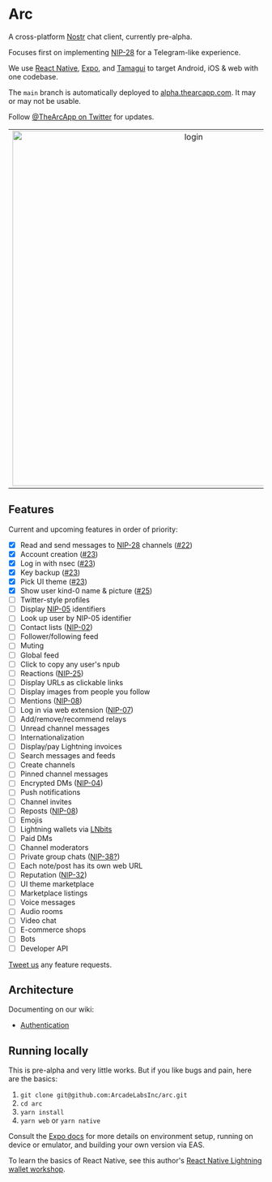 # Arc

A cross-platform [Nostr](https://github.com/nostr-protocol/nostr) chat client, currently pre-alpha.

Focuses first on implementing [NIP-28](https://github.com/nostr-protocol/nips/blob/master/28.md) for a Telegram-like experience.

We use [React Native](https://reactnative.dev/), [Expo](https://expo.dev/), and [Tamagui](https://tamagui.dev/) to target Android, iOS & web with one codebase.

The `main` branch is automatically deployed to [alpha.thearcapp.com](https://alpha.thearcapp.com). It may or may not be usable.

Follow [@TheArcApp on Twitter](https://twitter.com/TheArcApp) for updates.

|                                                                                                                                           |                                                                                                                                             |                                                                                                                                         |
| :---------------------------------------------------------------------------------------------------------------------------------------: | :-----------------------------------------------------------------------------------------------------------------------------------------: | :-------------------------------------------------------------------------------------------------------------------------------------: |
| <img width="700" alt="login" src="https://user-images.githubusercontent.com/14167547/210706813-2eccfe72-3d7f-4965-9516-d0f3436d8672.png"> | <img width="700" alt="profile" src="https://user-images.githubusercontent.com/14167547/210916398-663c44af-7a42-470a-8151-c86320e1279f.png"> | <img width="700" alt="web" src="https://user-images.githubusercontent.com/14167547/210707165-4a7af9e0-4e85-46fb-9f9c-6c8279b27817.png"> |

## Features

Current and upcoming features in order of priority:

- [x] Read and send messages to [NIP-28](https://github.com/nostr-protocol/nips/blob/master/28.md) channels ([#22](https://github.com/ArcadeLabsInc/arc/pull/22))
- [x] Account creation ([#23](https://github.com/ArcadeLabsInc/arc/pull/23))
- [x] Log in with nsec ([#23](https://github.com/ArcadeLabsInc/arc/pull/23))
- [x] Key backup ([#23](https://github.com/ArcadeLabsInc/arc/pull/23))
- [x] Pick UI theme ([#23](https://github.com/ArcadeLabsInc/arc/pull/23))
- [x] Show user kind-0 name & picture ([#25](https://github.com/ArcadeLabsInc/arc/pull/25))
- [ ] Twitter-style profiles
- [ ] Display [NIP-05](https://github.com/nostr-protocol/nips/blob/master/05.md) identifiers
- [ ] Look up user by NIP-05 identifier
- [ ] Contact lists ([NIP-02](https://github.com/nostr-protocol/nips/blob/master/02.md))
- [ ] Follower/following feed
- [ ] Muting
- [ ] Global feed
- [ ] Click to copy any user's npub
- [ ] Reactions ([NIP-25](https://github.com/nostr-protocol/nips/blob/master/25.md))
- [ ] Display URLs as clickable links
- [ ] Display images from people you follow
- [ ] Mentions ([NIP-08](https://github.com/nostr-protocol/nips/blob/master/08.md))
- [ ] Log in via web extension ([NIP-07](https://github.com/nostr-protocol/nips/blob/master/07.md))
- [ ] Add/remove/recommend relays
- [ ] Unread channel messages
- [ ] Internationalization
- [ ] Display/pay Lightning invoices
- [ ] Search messages and feeds
- [ ] Create channels
- [ ] Pinned channel messages
- [ ] Encrypted DMs ([NIP-04](https://github.com/nostr-protocol/nips/blob/master/04.md))
- [ ] Push notifications
- [ ] Channel invites
- [ ] Reposts ([NIP-08](https://github.com/nostr-protocol/nips/blob/master/18.md))
- [ ] Emojis
- [ ] Lightning wallets via [LNbits](https://lnbits.com/)
- [ ] Paid DMs
- [ ] Channel moderators
- [ ] Private group chats ([NIP-38?](https://github.com/nostr-protocol/nips/pull/59))
- [ ] Each note/post has its own web URL
- [ ] Reputation ([NIP-32](https://github.com/nostr-protocol/nips/pull/46))
- [ ] UI theme marketplace
- [ ] Marketplace listings
- [ ] Voice messages
- [ ] Audio rooms
- [ ] Video chat
- [ ] E-commerce shops
- [ ] Bots
- [ ] Developer API

[Tweet us](https://twitter.com/TheArcApp) any feature requests.

## Architecture

Documenting on our wiki:

- [Authentication](https://github.com/ArcadeLabsInc/arc/wiki/Authentication)

## Running locally

This is pre-alpha and very little works. But if you like bugs and pain, here are the basics:

1. `git clone git@github.com:ArcadeLabsInc/arc.git`
2. `cd arc`
3. `yarn install`
4. `yarn web` or `yarn native`

Consult the [Expo docs](https://docs.expo.dev/) for more details on environment setup, running on device or emulator, and building your own version via EAS.

To learn the basics of React Native, see this author's [React Native Lightning wallet workshop](https://arcadelabs.co/articles/intro-to-react-native).
